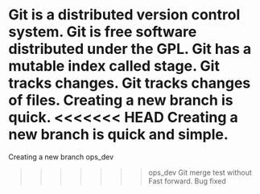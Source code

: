Git is a distributed version control system.
Git is free software distributed under the GPL.
Git has a mutable index called stage.
Git tracks changes.
Git tracks changes of files.
Creating a new branch is quick.
<<<<<<< HEAD
Creating a new branch is quick and simple.
=======
Creating a new branch ops_dev
>>>>>>> ops_dev
Git merge test without Fast forward.
Bug fixed
